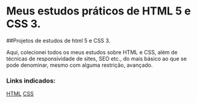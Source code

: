# Meus estudos práticos de HTML 5 e CSS 3.
##Projetos de estudos de html 5 e CSS 3. 

Aqui, colecionei todos os meus estudos sobre HTML e CSS, além de técnicas de responsividade de sites, SEO etc., do mais básico ao que se pode denominar, mesmo com alguma restrição, avançado.

### Links indicados:
[HTML](https://www.w3schools.com/html/html_intro.asp)
[CSS](https://www.w3schools.com/css/)

